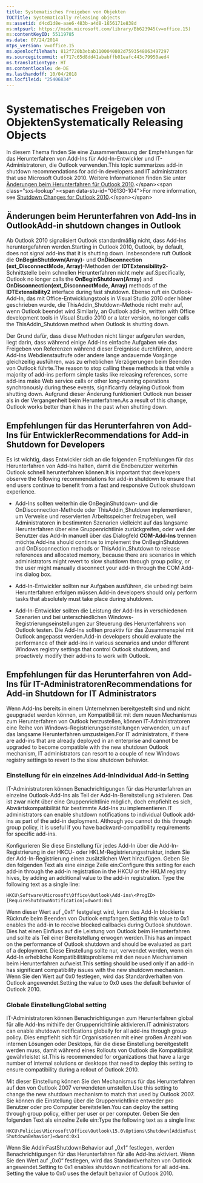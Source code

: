 ```yaml
---
title: Systematisches Freigeben von Objekten
TOCTitle: Systematically releasing objects
ms:assetid: d4cd1d8e-aae6-483b-a4d8-1656171e838d
ms:mtpsurl: https://msdn.microsoft.com/library/Bb623945(v=office.15)
ms:contentKeyID: 55119785
ms.date: 07/24/2014
mtps_version: v=office.15
ms.openlocfilehash: 812f720b3ebab1100040802d7593548063497297
ms.sourcegitcommit: ef717c65d8dd41ababffb01eafc443c79950aed4
ms.translationtype: HT
ms.contentlocale: de-DE
ms.lasthandoff: 10/04/2018
ms.locfileid: "25406834"
---
```

# <a name="systematically-releasing-objects"></a><span data-ttu-id="06130-102">Systematisches Freigeben von Objekten</span><span class="sxs-lookup"><span data-stu-id="06130-102">Systematically Releasing Objects</span></span>

<span data-ttu-id="06130-103">In diesem Thema finden Sie eine Zusammenfassung der Empfehlungen für das Herunterfahren von Add-Ins für Add-In-Entwickler und IT-Administratoren, die Outlook verwenden.</span><span class="sxs-lookup"><span data-stu-id="06130-103">This topic summarizes add-in shutdown recommendations for add-in developers and IT administrators that use Microsoft Outlook 2010.</span></span> <span data-ttu-id="06130-104">Weitere Informationen finden Sie unter [Änderungen beim Herunterfahren für Outlook 2010](https://msdn.microsoft.com/library/ee720183\(v=office.15\)).</span><span class="sxs-lookup"><span data-stu-id="06130-104">For more information, see [Shutdown Changes for Outlook 2010](https://msdn.microsoft.com/library/ee720183\(v=office.15\)).</span></span>

## <a name="add-in-shutdown-changes-in-outlook"></a><span data-ttu-id="06130-105">Änderungen beim Herunterfahren von Add-Ins in Outlook</span><span class="sxs-lookup"><span data-stu-id="06130-105">Add-in shutdown changes in Outlook</span></span>

<span data-ttu-id="06130-106">Ab Outlook 2010 signalisiert Outlook standardmäßig nicht, dass Add-Ins heruntergefahren werden.</span><span class="sxs-lookup"><span data-stu-id="06130-106">Starting in Outlook 2010, Outlook, by default, does not signal add-ins that it is shutting down.</span></span> <span data-ttu-id="06130-107">Insbesondere ruft Outlook die **OnBeginShutdown(Array)**- und **OnDisconnection (ext\_DisconnectMode, Array)**-Methoden der **IDTExtensibility2**-Schnittstelle beim schnellen Herunterfahren nicht mehr auf.</span><span class="sxs-lookup"><span data-stu-id="06130-107">Specifically, Outlook no longer calls the **OnBeginShutdown(Array)** and **OnDisconnection(ext\_DisconnectMode, Array)** methods of the **IDTExtensibility2** interface during fast shutdown.</span></span> <span data-ttu-id="06130-108">Ebenso ruft ein Outlook-Add-In, das mit Office-Entwicklungstools in Visual Studio 2010 oder höher geschrieben wurde, die ThisAddin\_Shutdown-Methode nicht mehr auf, wenn Outlook beendet wird.</span><span class="sxs-lookup"><span data-stu-id="06130-108">Similarly, an Outlook add-in, written with Office development tools in Visual Studio 2010 or a later version, no longer calls the ThisAddin\_Shutdown method when Outlook is shutting down.</span></span> 

<span data-ttu-id="06130-109">Der Grund dafür, dass diese Methoden nicht länger aufgerufen werden, liegt darin, dass während einige Add-Ins einfache Aufgaben wie das Freigeben von Referenzen während dieser Ereignisse durchführen, andere Add-Ins Webdienstaufrufe oder andere lange andauernde Vorgänge gleichzeitig ausführen, was zu erheblichen Verzögerungen beim Beenden von Outlook führte.</span><span class="sxs-lookup"><span data-stu-id="06130-109">The reason to stop calling these methods is that while a majority of add-ins perform simple tasks like releasing references, some add-ins make Web service calls or other long-running operations synchronously during these events, significantly delaying Outlook from shutting down.</span></span> <span data-ttu-id="06130-110">Aufgrund dieser Änderung funktioniert Outlook nun besser als in der Vergangenheit beim Herunterfahren.</span><span class="sxs-lookup"><span data-stu-id="06130-110">As a result of this change, Outlook works better than it has in the past when shutting down.</span></span>

## <a name="recommendations-for-add-in-shutdown-for-developers"></a><span data-ttu-id="06130-111">Empfehlungen für das Herunterfahren von Add-Ins für Entwickler</span><span class="sxs-lookup"><span data-stu-id="06130-111">Recommendations for Add-in Shutdown for Developers</span></span>

<span data-ttu-id="06130-112">Es ist wichtig, dass Entwickler sich an die folgenden Empfehlungen für das Herunterfahren von Add-Ins halten, damit die Endbenutzer weiterhin Outlook schnell herunterfahren können.</span><span class="sxs-lookup"><span data-stu-id="06130-112">It is important that developers observe the following recommendations for add-in shutdown to ensure that end users continue to benefit from a fast and responsive Outlook shutdown experience.</span></span>

- <span data-ttu-id="06130-113">Add-Ins sollten weiterhin die OnBeginShutdown- und die OnDisconnection-Methode oder ThisAddin\_Shutdown implementieren, um Verweise und reservierten Arbeitsspeicher freizugeben, weil Administratoren in bestimmten Szenarien vielleicht auf das langsame Herunterfahren über eine Gruppenrichtlinie zurückgreifen, oder weil der Benutzer das Add-In manuell über das Dialogfeld **COM-Add-Ins** trennen möchte.</span><span class="sxs-lookup"><span data-stu-id="06130-113">Add-ins should continue to implement the OnBeginShutdown and OnDisconnection methods or ThisAddin_Shutdown to release references and allocated memory, because there are scenarios in which administrators might revert to slow shutdown through group policy, or the user might manually disconnect your add-in through the COM Add-ins dialog box.</span></span>

- <span data-ttu-id="06130-114">Add-In-Entwickler sollten nur Aufgaben ausführen, die unbedingt beim Herunterfahren erfolgen müssen.</span><span class="sxs-lookup"><span data-stu-id="06130-114">Add-in developers should only perform tasks that absolutely must take place during shutdown.</span></span>

- <span data-ttu-id="06130-115">Add-In-Entwickler sollten die Leistung der Add-Ins in verschiedenen Szenarien und bei unterschiedlichen Windows-Registrierungseinstellungen zur Steuerung des Herunterfahrens von Outlook testen. Die Add-Ins sollten proaktiv für das Zusammenspiel mit Outlook angepasst werden.</span><span class="sxs-lookup"><span data-stu-id="06130-115">Add-in developers should evaluate the performance of their add-ins in various scenarios and under different Windows registry settings that control Outlook shutdown, and proactively modify their add-ins to work with Outlook.</span></span>

## <a name="recommendations-for-add-in-shutdown-for-it-administrators"></a><span data-ttu-id="06130-116">Empfehlungen für das Herunterfahren von Add-Ins für IT-Administratoren</span><span class="sxs-lookup"><span data-stu-id="06130-116">Recommendations for Add-in Shutdown for IT Administrators</span></span>

<span data-ttu-id="06130-117">Wenn Add-Ins bereits in einem Unternehmen bereitgestellt sind und nicht geupgradet werden können, um Kompatibilität mit dem neuen Mechanismus zum Herunterfahren von Outlook herzustellen, können IT-Administratoren eine Reihe von Windows-Registrierungseinstellungen verwenden, um auf das langsame Herunterfahren umzusteigen.</span><span class="sxs-lookup"><span data-stu-id="06130-117">For IT administrators, if there are add-ins that are already deployed in an enterprise and cannot be upgraded to become compatible with the new shutdown Outlook mechanism, IT administrators can resort to a couple of new Windows registry settings to revert to the slow shutdown behavior.</span></span>

### <a name="individual-add-in-setting"></a><span data-ttu-id="06130-118">Einstellung für ein einzelnes Add-In</span><span class="sxs-lookup"><span data-stu-id="06130-118">Individual Add-in Setting</span></span>

<span data-ttu-id="06130-p104">IT-Administratoren können Benachrichtigungen für das Herunterfahren an einzelne Outlook-Add-Ins als Teil der Add-In-Bereitstellung aktivieren. Das ist zwar nicht über eine Gruppenrichtlinie möglich, doch empfiehlt es sich, Abwärtskompatibilität für bestimmte Add-Ins zu implementieren.</span><span class="sxs-lookup"><span data-stu-id="06130-p104">IT administrators can enable shutdown notifications to individual Outlook add-ins as part of the add-in deployment. Although you cannot do this through group policy, it is useful if you have backward-compatibility requirements for specific add-ins.</span></span>

<span data-ttu-id="06130-p105">Konfigurieren Sie diese Einstellung für jedes Add-In über die Add-In-Registrierung in der HKCU- oder HKLM-Registrierungsstruktur, indem Sie der Add-In-Registrierung einen zusätzlichen Wert hinzufügen. Geben Sie den folgenden Text als eine einzige Zeile ein:</span><span class="sxs-lookup"><span data-stu-id="06130-p105">Configure this setting for each add-in through the add-in registration in the HKCU or the HKLM registry hives, by adding an additional value to the add-in registration. Type the following text as a single line:</span></span>

`HKCU\Software\Microsoft\Office\Outlook\Add-ins\<ProgID>[RequireShutdownNotification]=dword:0x1`

<span data-ttu-id="06130-123">Wenn dieser Wert auf „0x1“ festgelegt wird, kann das Add-In blockierte Rückrufe beim Beenden von Outlook empfangen.</span><span class="sxs-lookup"><span data-stu-id="06130-123">Setting this value to 0x1 enables the add-in to receive blocked callbacks during Outlook shutdown.</span></span> <span data-ttu-id="06130-124">Dies hat einen Einfluss auf die Leistung von Outlook beim Herunterfahren und sollte als Teil einer Bereitstellung erwogen werden.</span><span class="sxs-lookup"><span data-stu-id="06130-124">This has an impact on the performance of Outlook shutdown and should be evaluated as part of a deployment.</span></span> <span data-ttu-id="06130-125">Diese Einstellung sollte nur, verwendet werden, wenn ein Add-In erhebliche Kompatibilitätsprobleme mit den neuen Mechanismen beim Herunterfahren aufweist.</span><span class="sxs-lookup"><span data-stu-id="06130-125">This setting should be used only if an add-in has significant compatibility issues with the new shutdown mechanism.</span></span> <span data-ttu-id="06130-126">Wenn Sie den Wert auf 0x0 festlegen, wird das Standardverhalten von Outlook angewendet.</span><span class="sxs-lookup"><span data-stu-id="06130-126">Setting the value to 0x0 uses the default behavior of Outlook 2010.</span></span>

### <a name="global-setting"></a><span data-ttu-id="06130-127">Globale Einstellung</span><span class="sxs-lookup"><span data-stu-id="06130-127">Global setting</span></span>

<span data-ttu-id="06130-128">IT-Administratoren können Benachrichtigungen zum Herunterfahren global für alle Add-Ins mithilfe der Gruppenrichtlinie aktivieren.</span><span class="sxs-lookup"><span data-stu-id="06130-128">IT administrators can enable shutdown notifications globally for all add-ins through group policy.</span></span> <span data-ttu-id="06130-129">Dies empfiehlt sich für Organisationen mit einer großen Anzahl von internen Lösungen oder Desktops, für die diese Einstellung bereitgestellt werden muss, damit während eines Rollouts von Outlook die Kompatibilität gewährleistet ist.</span><span class="sxs-lookup"><span data-stu-id="06130-129">This is recommended for organizations that have a large number of internal solutions or desktops that need to deploy this setting to ensure compatibility during a rollout of Outlook 2010.</span></span>

<span data-ttu-id="06130-130">Mit dieser Einstellung können Sie den Mechanismus für das Herunterfahren auf den von Outlook 2007 verwendeten umstellen.</span><span class="sxs-lookup"><span data-stu-id="06130-130">Use this setting to change the new shutdown mechanism to match that used by Outlook 2007.</span></span> <span data-ttu-id="06130-131">Sie können die Einstellung über die Gruppenrichtlinie entweder pro Benutzer oder pro Computer bereitstellen.</span><span class="sxs-lookup"><span data-stu-id="06130-131">You can deploy the setting through group policy, either per user or per computer.</span></span> <span data-ttu-id="06130-132">Geben Sie den folgenden Text als einzelne Zeile ein:</span><span class="sxs-lookup"><span data-stu-id="06130-132">Type the following text as a single line:</span></span>

`HKCU\Policies\Microsoft\Office\Outlook\15.0\Options\Shutdown[AddinFastShutdownBehavior]=dword:0x1`

<span data-ttu-id="06130-133">Wenn Sie AddinFastShutdownBehavior auf „0x1“ festlegen, werden Benachrichtigungen für das Herunterfahren für alle Add-Ins aktiviert. Wenn Sie den Wert auf „0x0“ festlegen, wird das Standardverhalten von Outlook angewendet.</span><span class="sxs-lookup"><span data-stu-id="06130-133">Setting   to 0x1 enables shutdown notifications for all add-ins. Setting the value to 0x0 uses the default behavior of Outlook 2010.</span></span>

